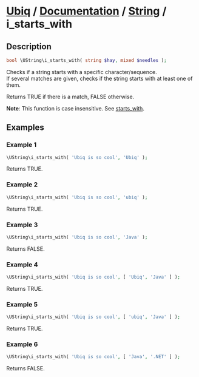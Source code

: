 [Ubiq](https://github.com/Pixel418/Ubiq#readme) / [Documentation](../index.md#readme) / [String](../index.md#string) / i_starts_with
======


Description
-------- 

```php
bool \UString\i_starts_with( string $hay, mixed $needles );
```

Checks if a string starts with a specific character/sequence. <br>
If several matches are given, checks if the string starts with at least one of them.

Returns TRUE if there is a match, FALSE otherwise.

**Note**: This function is case insensitive. See [starts_with](./starts_with.md#readme).



Examples
--------

### Example 1

```php
\UString\i_starts_with( 'Ubiq is so cool', 'Ubiq' );
```
Returns TRUE.

### Example 2

```php
\UString\i_starts_with( 'Ubiq is so cool', 'ubiq' );
```
Returns TRUE.

### Example 3

```php
\UString\i_starts_with( 'Ubiq is so cool', 'Java' );
```
Returns FALSE.

### Example 4

```php
\UString\i_starts_with( 'Ubiq is so cool', [ 'Ubiq', 'Java' ] );
```
Returns TRUE.

### Example 5

```php
\UString\i_starts_with( 'Ubiq is so cool', [ 'ubiq', 'Java' ] );
```
Returns TRUE.

### Example 6

```php
\UString\i_starts_with( 'Ubiq is so cool', [ 'Java', '.NET' ] );
```
Returns FALSE.
